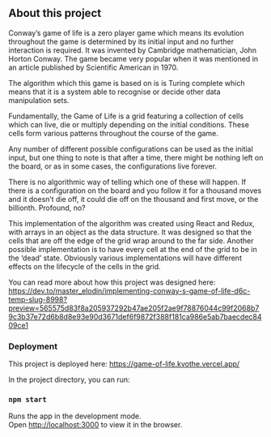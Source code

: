 ## About this project

Conway’s game of life is a zero player game which means its evolution throughout the game is determined by its initial input and no further interaction is required. It was invented by Cambridge mathematician, John Horton Conway. The game became very popular when it was mentioned in an article published by Scientific American in 1970.

The algorithm which this game is based on is is Turing complete which means that it is a system able to recognise or decide other data manipulation sets.

Fundamentally, the Game of Life is a grid featuring a collection of cells which can live, die or multiply depending on the initial conditions. These cells form various patterns throughout the course of the game.

Any number of different possible configurations can be used as the initial input, but one thing to note is that after a time, there might be nothing left on the board, or as in some cases, the configurations live forever.

There is no algorithmic way of telling which one of these will happen. If there is a configuration on the board and you follow it for a thousand moves and it doesn’t die off, it could die off on the thousand and first move, or the billionth. Profound, no?

This implementation of the algorithm was created using React and Redux, with arrays in an object as the data structure. It was designed so that the cells that are off the edge of the grid wrap around to the far side. Another possible implementation is to have every cell at the end of the grid to be in the ‘dead’ state. Obviously various implementations will have different effects on the lifecycle of the cells in the grid.

You can read more about how this project was designed here: https://dev.to/master_elodin/implementing-conway-s-game-of-life-d6c-temp-slug-8998?preview=565575d83f8a205937292b47ae205f2ae9f78876044c99f2068b79c3b37e72d6b8d8e93e90d3671def6f9872f388f181ca986e5ab7baecdec8409ce1

### Deployment

This project is deployed here: https://game-of-life.kvothe.vercel.app/

In the project directory, you can run:

### `npm start`

Runs the app in the development mode.<br />
Open [http://localhost:3000](http://localhost:3000) to view it in the browser.
